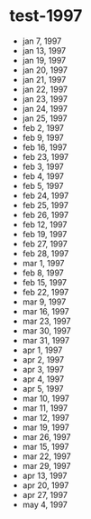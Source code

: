 # test-1997

- jan 7, 1997
- jan 13, 1997
- jan 19, 1997
- jan 20, 1997
- jan 21, 1997
- jan 22, 1997
- jan 23, 1997
- jan 24, 1997
- jan 25, 1997
- feb 2, 1997
- feb 9, 1997
- feb 16, 1997
- feb 23, 1997
- feb 3, 1997
- feb 4, 1997
- feb 5, 1997
- feb 24, 1997
- feb 25, 1997
- feb 26, 1997
- feb 12, 1997
- feb 19, 1997
- feb 27, 1997
- feb 28, 1997
- mar 1, 1997
- feb 8, 1997
- feb 15, 1997
- feb 22, 1997
- mar 9, 1997
- mar 16, 1997
- mar 23, 1997
- mar 30, 1997
- mar 31, 1997
- apr 1, 1997
- apr 2, 1997
- apr 3, 1997
- apr 4, 1997
- apr 5, 1997
- mar 10, 1997
- mar 11, 1997
- mar 12, 1997
- mar 19, 1997
- mar 26, 1997
- mar 15, 1997
- mar 22, 1997
- mar 29, 1997
- apr 13, 1997
- apr 20, 1997
- apr 27, 1997
- may 4, 1997